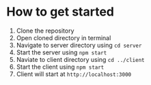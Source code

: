 # How to get started

1. Clone the repository
2. Open cloned directory in terminal
3. Navigate to server directory using `cd server`
4. Start the server using `npm start`
5. Naviate to client directory using `cd ../client`
6. Start the client using `npm start`
7. Client will start at `http://localhost:3000`